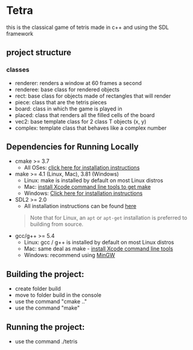 # Tetra
this is the classical game of tetris made in c++ and using the SDL framework

## project structure
### classes 
  * renderer: renders a window at 60 frames a second
  * renderee: base class for rendered objects 
  * rect:     base class for objects made of rectangles that will render
  * piece:    class that are the tetris pieces
  * board:    class in which the game is played in
  * placed:   class that renders all the filled cells of the board
  * vec2:     base template class for 2 class T objects (x, y)
  * complex:  template class that behaves like a complex number 
## 

## Dependencies for Running Locally
* cmake >= 3.7
  * All OSes: [click here for installation instructions](https://cmake.org/install/)
* make >= 4.1 (Linux, Mac), 3.81 (Windows)
  * Linux: make is installed by default on most Linux distros
  * Mac: [install Xcode command line tools to get make](https://developer.apple.com/xcode/features/)
  * Windows: [Click here for installation instructions](http://gnuwin32.sourceforge.net/packages/make.htm)
* SDL2 >= 2.0
  * All installation instructions can be found [here](https://wiki.libsdl.org/Installation)
  >Note that for Linux, an `apt` or `apt-get` installation is preferred to building from source. 
* gcc/g++ >= 5.4
  * Linux: gcc / g++ is installed by default on most Linux distros
  * Mac: same deal as make - [install Xcode command line tools](https://developer.apple.com/xcode/features/)
  * Windows: recommend using [MinGW](http://www.mingw.org/)


## Building the project:
  * create folder build
  * move to folder build in the console
  * use the command "cmake .."
  * use the command "make"

## Running the project:
  * use the command ./tetris